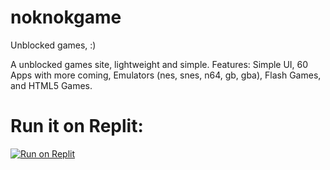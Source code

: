 # noknokgame
Unblocked games, :)

A unblocked games site, lightweight and simple. 
Features:
Simple UI,
60 Apps with more coming,
Emulators (nes, snes, n64, gb, gba),
Flash Games,
and HTML5 Games.

<h1> Run it on Replit: </h1>
<a target="_blank" href="https://replit.com/github/shartlordyt/noknokgame"><img alt="Run on Replit" src="https://binbashbanana.github.io/deploy-buttons/buttons/remade/replit.svg"></a>


